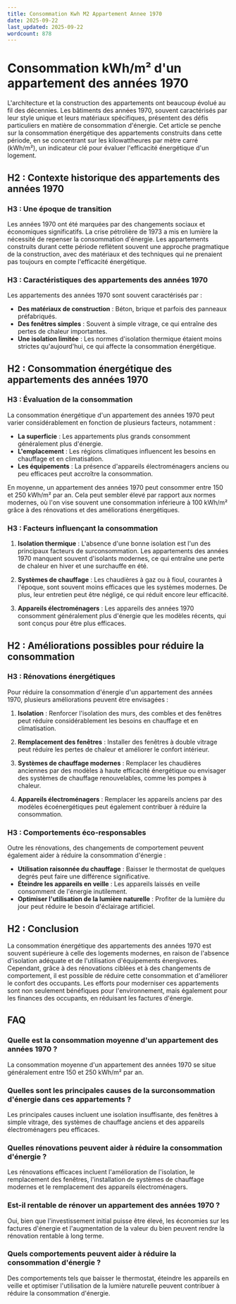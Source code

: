 ```yaml
---
title: Consommation Kwh M2 Appartement Annee 1970
date: 2025-09-22
last_updated: 2025-09-22
wordcount: 878
---
```


# Consommation kWh/m² d'un appartement des années 1970

L'architecture et la construction des appartements ont beaucoup évolué au fil des décennies. Les bâtiments des années 1970, souvent caractérisés par leur style unique et leurs matériaux spécifiques, présentent des défis particuliers en matière de consommation d'énergie. Cet article se penche sur la consommation énergétique des appartements construits dans cette période, en se concentrant sur les kilowattheures par mètre carré (kWh/m²), un indicateur clé pour évaluer l'efficacité énergétique d'un logement.

## H2 : Contexte historique des appartements des années 1970

### H3 : Une époque de transition

Les années 1970 ont été marquées par des changements sociaux et économiques significatifs. La crise pétrolière de 1973 a mis en lumière la nécessité de repenser la consommation d'énergie. Les appartements construits durant cette période reflètent souvent une approche pragmatique de la construction, avec des matériaux et des techniques qui ne prenaient pas toujours en compte l'efficacité énergétique.

### H3 : Caractéristiques des appartements des années 1970

Les appartements des années 1970 sont souvent caractérisés par :
- **Des matériaux de construction** : Béton, brique et parfois des panneaux préfabriqués.
- **Des fenêtres simples** : Souvent à simple vitrage, ce qui entraîne des pertes de chaleur importantes.
- **Une isolation limitée** : Les normes d'isolation thermique étaient moins strictes qu'aujourd'hui, ce qui affecte la consommation énergétique.

## H2 : Consommation énergétique des appartements des années 1970

### H3 : Évaluation de la consommation

La consommation énergétique d'un appartement des années 1970 peut varier considérablement en fonction de plusieurs facteurs, notamment :
- **La superficie** : Les appartements plus grands consomment généralement plus d'énergie.
- **L'emplacement** : Les régions climatiques influencent les besoins en chauffage et en climatisation.
- **Les équipements** : La présence d'appareils électroménagers anciens ou peu efficaces peut accroître la consommation.

En moyenne, un appartement des années 1970 peut consommer entre 150 et 250 kWh/m² par an. Cela peut sembler élevé par rapport aux normes modernes, où l'on vise souvent une consommation inférieure à 100 kWh/m² grâce à des rénovations et des améliorations énergétiques.

### H3 : Facteurs influençant la consommation

1. **Isolation thermique** : L'absence d'une bonne isolation est l'un des principaux facteurs de surconsommation. Les appartements des années 1970 manquent souvent d'isolants modernes, ce qui entraîne une perte de chaleur en hiver et une surchauffe en été.
   
2. **Systèmes de chauffage** : Les chaudières à gaz ou à fioul, courantes à l'époque, sont souvent moins efficaces que les systèmes modernes. De plus, leur entretien peut être négligé, ce qui réduit encore leur efficacité.

3. **Appareils électroménagers** : Les appareils des années 1970 consomment généralement plus d'énergie que les modèles récents, qui sont conçus pour être plus efficaces.

## H2 : Améliorations possibles pour réduire la consommation

### H3 : Rénovations énergétiques

Pour réduire la consommation d'énergie d'un appartement des années 1970, plusieurs améliorations peuvent être envisagées :

1. **Isolation** : Renforcer l'isolation des murs, des combles et des fenêtres peut réduire considérablement les besoins en chauffage et en climatisation.

2. **Remplacement des fenêtres** : Installer des fenêtres à double vitrage peut réduire les pertes de chaleur et améliorer le confort intérieur.

3. **Systèmes de chauffage modernes** : Remplacer les chaudières anciennes par des modèles à haute efficacité énergétique ou envisager des systèmes de chauffage renouvelables, comme les pompes à chaleur.

4. **Appareils électroménagers** : Remplacer les appareils anciens par des modèles écoénergétiques peut également contribuer à réduire la consommation.

### H3 : Comportements éco-responsables

Outre les rénovations, des changements de comportement peuvent également aider à réduire la consommation d'énergie :
- **Utilisation raisonnée du chauffage** : Baisser le thermostat de quelques degrés peut faire une différence significative.
- **Éteindre les appareils en veille** : Les appareils laissés en veille consomment de l'énergie inutilement.
- **Optimiser l'utilisation de la lumière naturelle** : Profiter de la lumière du jour peut réduire le besoin d'éclairage artificiel.

## H2 : Conclusion

La consommation énergétique des appartements des années 1970 est souvent supérieure à celle des logements modernes, en raison de l'absence d'isolation adéquate et de l'utilisation d'équipements énergivores. Cependant, grâce à des rénovations ciblées et à des changements de comportement, il est possible de réduire cette consommation et d'améliorer le confort des occupants. Les efforts pour moderniser ces appartements sont non seulement bénéfiques pour l'environnement, mais également pour les finances des occupants, en réduisant les factures d'énergie.

## FAQ

### Quelle est la consommation moyenne d'un appartement des années 1970 ?

La consommation moyenne d'un appartement des années 1970 se situe généralement entre 150 et 250 kWh/m² par an.

### Quelles sont les principales causes de la surconsommation d'énergie dans ces appartements ?

Les principales causes incluent une isolation insuffisante, des fenêtres à simple vitrage, des systèmes de chauffage anciens et des appareils électroménagers peu efficaces.

### Quelles rénovations peuvent aider à réduire la consommation d'énergie ?

Les rénovations efficaces incluent l'amélioration de l'isolation, le remplacement des fenêtres, l'installation de systèmes de chauffage modernes et le remplacement des appareils électroménagers.

### Est-il rentable de rénover un appartement des années 1970 ?

Oui, bien que l'investissement initial puisse être élevé, les économies sur les factures d'énergie et l'augmentation de la valeur du bien peuvent rendre la rénovation rentable à long terme.

### Quels comportements peuvent aider à réduire la consommation d'énergie ?

Des comportements tels que baisser le thermostat, éteindre les appareils en veille et optimiser l'utilisation de la lumière naturelle peuvent contribuer à réduire la consommation d'énergie.